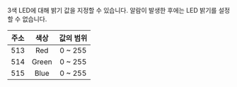3색 LED에 대해 밝기 값을 지정할 수 있습니다. 알람이 발생한 후에는 LED 밝기를 설정할 수 없습니다.

| 주소 | 색상  | 값의 범위 |
|:----:|:-----:|:---------:|
| 513  | Red   | 0 ~ 255   |
| 514  | Green | 0 ~ 255   |
| 515  | Blue  | 0 ~ 255   |
